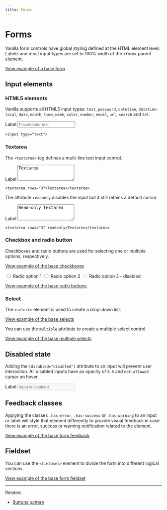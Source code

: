 ```yaml
---
title: Forms
---
```


# Forms

Vanilla form controls have global styling defined at the HTML element level. Labels and most input types are set to 100% width of the ```<form>``` parent element.

<a href="https://ubuntudesign.github.io/vanilla-framework/examples/base/forms/form"
    class="js-example">
    View example of a base form
</a>

## Input elements

### HTML5 elements

Vanilla supports all HTML5 input types: ```text```, ```password```, ```datetime```, ```datetime-local```, ```date```, ```month```, ```time```, ```week```, ```color```, ```number```, ```email```, ```url```, ```search``` and ```tel```.

<form>
    <label for="exampleTextInput">Label</label>
    <input type="text" id="exampleTextInput" placeholder="Placeholder text" />
</form>

```
<input type="text">
```

### Textarea

The ```<textarea>``` tag defines a multi-line text input control.

<form>
    <label for="textarea">Label</label>
    <textarea id="textarea" rows="3">Textarea</textarea>
</form>

```
<textarea rows="3">Textarea</textarea>
```

The attribute ```readonly``` disables the input but it still retains a default cursor.

<form>
    <label for="textarea2">Label</label>
    <textarea id="textarea2" rows="3" readonly="readonly">Read-only textarea</textarea>
</form>

```
<textarea rows="3" readonly>Textarea</textarea>
```


### Checkbox and radio button

Checkboxes and radio buttons are used for selecting one or multiple options, respectively.

<a href="https://ubuntudesign.github.io/vanilla-framework/examples/base/forms/checkboxes"
    class="js-example">
    View example of the base checkboxes
</a>

<form>
    <input type="radio" name="RadioOptions" id="Radio1" value="option1">
    <label for="Radio1">Radio option 1</label>
    <input type="radio" name="RadioOptions" id="Radio2" value="option2">
    <label for="Radio2">Radio option 2</label>
    <input type="radio" name="RadioOptions" id="Radio4" value="option4" disabled="disabled">
    <label for="Radio4">Radio option 3 - disabled</label>
</form>

<a href="https://ubuntudesign.github.io/vanilla-framework/examples/base/forms/radio-buttons"
    class="js-example">
    View example of the base radio buttons
</a>

### Select

The ```<select>``` element is used to create a drop-down list.

<a href="https://ubuntudesign.github.io/vanilla-framework/examples/base/forms/selects"
    class="js-example">
    View example of the base selects
</a>

You can use the ```multiple``` attribute  to create a multiple select control.

<a href="https://ubuntudesign.github.io/vanilla-framework/examples/base/forms/select-multiple"
    class="js-example">
    View example of the base multiple selects
</a>

## Disabled state

Adding the ```[disabled="disabled"]``` attribute to an input will prevent user interaction. All disabled inputs have an opacity of ```0.5``` and ```not-allowed``` cursor on hover.

<form>
    <label for="disabled-input">Label</label>
    <input type="text" id="disabled-input" placeholder="Input is disabled" disabled="disabled">
</form>

## Feedback classes

Applying the classes ```.has-error```, ```.has-success``` or ```.has-warning``` to an input or label will style that element differently to provide visual feedback in case there is an error, success or warning notification related to the element.

<a href="https://ubuntudesign.github.io/vanilla-framework/examples/base/forms/feedback"
    class="js-example">
    View example of the base form feedback
</a>

## Fieldset

You can use the ```<fieldset>``` element to divide the form into different logical sections.

<a href="https://ubuntudesign.github.io/vanilla-framework/examples/base/forms/fieldset"
    class="js-example">
    View example of the base form fieldset
</a>

<hr />

Related:
* [Buttons pattern](https://docs.vanillaframework.io/patterns/buttons/)
